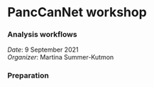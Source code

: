 # PancCanNet workshop

### Analysis workflows

_Date_: 9 September 2021<br/>
_Organizer_: Martina Summer-Kutmon

### Preparation

